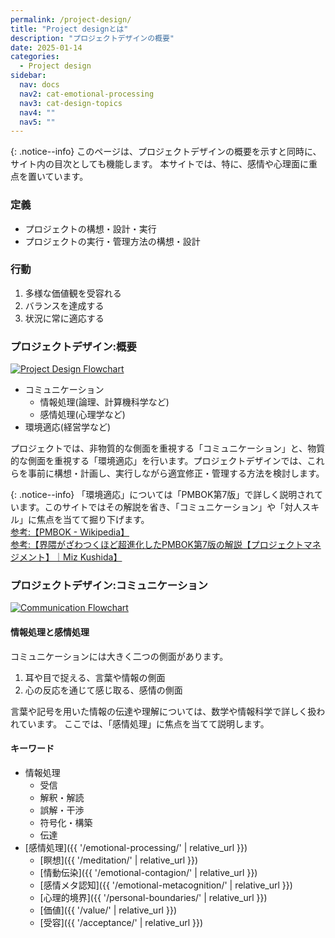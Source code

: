 ```yaml
---
permalink: /project-design/
title: "Project designとは"
description: "プロジェクトデザインの概要"
date: 2025-01-14
categories:
  - Project design
sidebar:
  nav: docs
  nav2: cat-emotional-processing
  nav3: cat-design-topics
  nav4: ""
  nav5: ""
---
```


<!-- * TOC
{:toc} -->

<!-- ## プロジェクトデザインとは -->

{: .notice--info}
このページは、プロジェクトデザインの概要を示すと同時に、サイト内の目次としても機能します。
本サイトでは、特に、感情や心理面に重点を置いています。

### 定義

* プロジェクトの構想・設計・実行  
* プロジェクトの実行・管理方法の構想・設計  

### 行動

1. 多様な価値観を受容れる
1. バランスを達成する
1. 状況に常に適応する

### プロジェクトデザイン:概要

[![Project Design Flowchart](../assets/images/PDFlow.jpg)](../assets/images/PDFlow.jpg)

<!-- ![Project Design Flowchart](../assets/images/PDFlow.avif.jpg) -->

* コミュニケーション  
  * 情報処理(論理、計算機科学など)
  * 感情処理(心理学など)
* 環境適応(経営学など)

プロジェクトでは、非物質的な側面を重視する「コミュニケーション」と、物質的な側面を重視する「環境適応」を行います。プロジェクトデザインでは、これらを事前に構想・計画し、実行しながら適宜修正・管理する方法を検討します。

{: .notice--info}
「環境適応」については「PMBOK第7版」で詳しく説明されています。このサイトではその解説を省き、「コミュニケーション」や「対人スキル」に焦点を当てて掘り下げます。  
[参考:【PMBOK - Wikipedia】](https://ja.wikipedia.org/wiki/PMBOK)  
[参考:【界隈がざわつくほど超進化したPMBOK第7版の解説【プロジェクトマネジメント】｜Miz Kushida】](https://note.com/miz_kushida/n/n103a7da460c5)

### プロジェクトデザイン:コミュニケーション

[![Communication Flowchart](../assets/images/PDComFlow.jpg)](../assets/images/PDComFlow.jpg)

<!-- <img src="../assets/img/PD&ComFlow.avif.jpg" alt="Communication Flowchart: Key Points of My Methodology"> -->


#### 情報処理と感情処理

コミュニケーションには大きく二つの側面があります。  

1. 耳や目で捉える、言葉や情報の側面
2. 心の反応を通じて感じ取る、感情の側面

言葉や記号を用いた情報の伝達や理解については、数学や情報科学で詳しく扱われています。
ここでは、「感情処理」に焦点を当てて説明します。

#### キーワード

* 情報処理
  * 受信
  * 解釈・解読
  * 誤解・干渉
  * 符号化・構築
  * 伝達
* [感情処理]({{ '/emotional-processing/' | relative_url }})
  * [瞑想]({{ '/meditation/' | relative_url }})
  * [情動伝染]({{ '/emotional-contagion/' | relative_url }})
  * [感情メタ認知]({{ '/emotional-metacognition/' | relative_url }})
  * [心理的境界]({{ '/personal-boundaries/' | relative_url }})
  * [価値]({{ '/value/' | relative_url }})
  * [受容]({{ '/acceptance/' | relative_url }})
